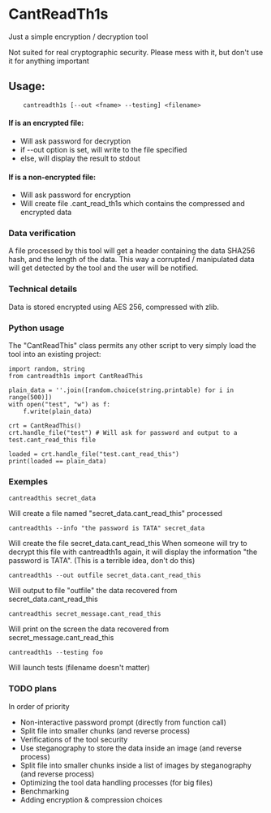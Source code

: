 # CantReadTh1s
Just a simple encryption / decryption tool

Not suited for real cryptographic security.
Please mess with it, but don't use it for anything important

## Usage:
```
    cantreadth1s [--out <fname> --testing] <filename>
```
#### If <filename> is an encrypted file:
- Will ask password for decryption
- if --out option is set, will write to the file specified
- else, will display the result to stdout

#### If <filename> is a non-encrypted file:
- Will ask password for encryption
- Will create file <filename>.cant_read_th1s which contains the compressed and encrypted data

### Data verification
A file processed by this tool will get a header containing the data SHA256 hash, and the length of the data.
This way a corrupted / manipulated data will get detected by the tool and the user will be notified.

### Technical details
Data is stored encrypted using AES 256, compressed with zlib.

### Python usage
The "CantReadThis" class permits any other script to very simply load the tool into an existing project:
```
import random, string
from cantreadth1s import CantReadThis

plain_data = ''.join([random.choice(string.printable) for i in range(500)])
with open("test", "w") as f:
    f.write(plain_data)

crt = CantReadThis()
crt.handle_file("test") # Will ask for password and output to a test.cant_read_this file

loaded = crt.handle_file("test.cant_read_this")
print(loaded == plain_data)
```

### Exemples
```
cantreadthis secret_data
```
Will create a file named "secret_data.cant_read_this" processed

```
cantreadth1s --info "the password is TATA" secret_data
```
Will create the file secret_data.cant_read_this
When someone will try to decrypt this file with cantreadth1s again, it will display the information
"the password is TATA". (This is a terrible idea, don't do this)

```
cantreadth1s --out outfile secret_data.cant_read_this
```
Will output to file "outfile" the data recovered from secret_data.cant_read_this

```
cantreadthis secret_message.cant_read_this
```
Will print on the screen the data recovered from secret_message.cant_read_this



```
cantreadth1s --testing foo
```
Will launch tests (filename doesn't matter)

### TODO plans

In order of priority
* Non-interactive password prompt (directly from function call)
* Split file into smaller chunks (and reverse process)
* Verifications of the tool security
* Use steganography to store the data inside an image (and reverse process)
* Split file into smaller chunks inside a list of images by steganography (and reverse process)
* Optimizing the tool data handling processes (for big files)
* Benchmarking
* Adding encryption & compression choices

